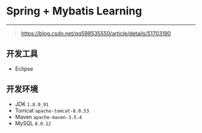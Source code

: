 # Spring + Mybatis Learning

---

> https://blog.csdn.net/qq598535550/article/details/51703190

## 开发工具

- Eclipse

## 开发环境

- JDK `1.8.0_91`
- Tomcat `apache-tomcat-8.0.53`
- Maven `apache-maven-3.5.4`
- MySQL `8.0.12`

